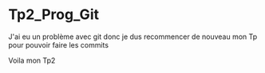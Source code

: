 # Tp2_Prog_Git

J'ai eu un problème avec git donc je dus recommencer de nouveau mon Tp pour pouvoir faire les commits

Voila mon Tp2
